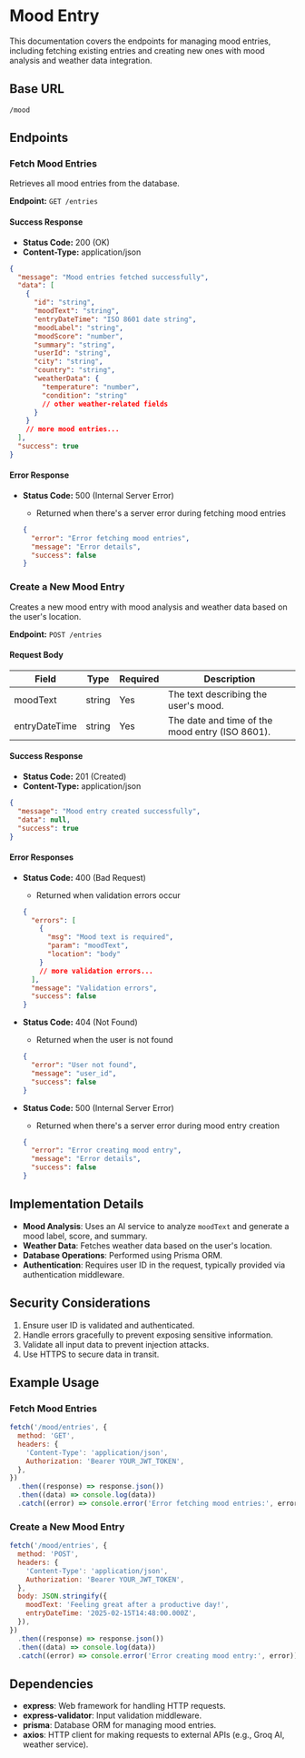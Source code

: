 # Mood Entry

This documentation covers the endpoints for managing mood entries, including fetching existing entries and creating new ones with mood analysis and weather data integration.

## Base URL

```
/mood
```

## Endpoints

### Fetch Mood Entries

Retrieves all mood entries from the database.

**Endpoint:** `GET /entries`

#### Success Response

- **Status Code:** 200 (OK)
- **Content-Type:** application/json

```json
{
  "message": "Mood entries fetched successfully",
  "data": [
    {
      "id": "string",
      "moodText": "string",
      "entryDateTime": "ISO 8601 date string",
      "moodLabel": "string",
      "moodScore": "number",
      "summary": "string",
      "userId": "string",
      "city": "string",
      "country": "string",
      "weatherData": {
        "temperature": "number",
        "condition": "string"
        // other weather-related fields
      }
    }
    // more mood entries...
  ],
  "success": true
}
```

#### Error Response

- **Status Code:** 500 (Internal Server Error)

  - Returned when there's a server error during fetching mood entries

  ```json
  {
    "error": "Error fetching mood entries",
    "message": "Error details",
    "success": false
  }
  ```

### Create a New Mood Entry

Creates a new mood entry with mood analysis and weather data based on the user's location.

**Endpoint:** `POST /entries`

#### Request Body

| Field         | Type   | Required | Description                                     |
| ------------- | ------ | -------- | ----------------------------------------------- |
| moodText      | string | Yes      | The text describing the user's mood.            |
| entryDateTime | string | Yes      | The date and time of the mood entry (ISO 8601). |

#### Success Response

- **Status Code:** 201 (Created)
- **Content-Type:** application/json

```json
{
  "message": "Mood entry created successfully",
  "data": null,
  "success": true
}
```

#### Error Responses

- **Status Code:** 400 (Bad Request)

  - Returned when validation errors occur

  ```json
  {
    "errors": [
      {
        "msg": "Mood text is required",
        "param": "moodText",
        "location": "body"
      }
      // more validation errors...
    ],
    "message": "Validation errors",
    "success": false
  }
  ```

- **Status Code:** 404 (Not Found)

  - Returned when the user is not found

  ```json
  {
    "error": "User not found",
    "message": "user_id",
    "success": false
  }
  ```

- **Status Code:** 500 (Internal Server Error)

  - Returned when there's a server error during mood entry creation

  ```json
  {
    "error": "Error creating mood entry",
    "message": "Error details",
    "success": false
  }
  ```

## Implementation Details

- **Mood Analysis**: Uses an AI service to analyze `moodText` and generate a mood label, score, and summary.
- **Weather Data**: Fetches weather data based on the user's location.
- **Database Operations**: Performed using Prisma ORM.
- **Authentication**: Requires user ID in the request, typically provided via authentication middleware.

## Security Considerations

1. Ensure user ID is validated and authenticated.
2. Handle errors gracefully to prevent exposing sensitive information.
3. Validate all input data to prevent injection attacks.
4. Use HTTPS to secure data in transit.

## Example Usage

### Fetch Mood Entries

```javascript
fetch('/mood/entries', {
  method: 'GET',
  headers: {
    'Content-Type': 'application/json',
    Authorization: 'Bearer YOUR_JWT_TOKEN',
  },
})
  .then((response) => response.json())
  .then((data) => console.log(data))
  .catch((error) => console.error('Error fetching mood entries:', error))
```

### Create a New Mood Entry

```javascript
fetch('/mood/entries', {
  method: 'POST',
  headers: {
    'Content-Type': 'application/json',
    Authorization: 'Bearer YOUR_JWT_TOKEN',
  },
  body: JSON.stringify({
    moodText: 'Feeling great after a productive day!',
    entryDateTime: '2025-02-15T14:48:00.000Z',
  }),
})
  .then((response) => response.json())
  .then((data) => console.log(data))
  .catch((error) => console.error('Error creating mood entry:', error))
```

## Dependencies

- **express**: Web framework for handling HTTP requests.
- **express-validator**: Input validation middleware.
- **prisma**: Database ORM for managing mood entries.
- **axios**: HTTP client for making requests to external APIs (e.g., Groq AI, weather service).
